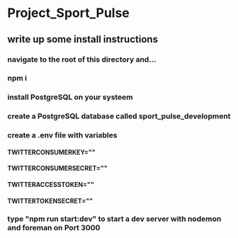 # Project_Sport_Pulse

## write up some install instructions

### navigate to the root of this directory and...
### npm i
### install PostgreSQL on your systeem
### create a PostgreSQL database called sport_pulse_development
### create a .env file with variables
#### TWITTERCONSUMERKEY="<Twitter consumer key for your app>"
#### TWITTERCONSUMERSECRET="<Twitter consumer secret for your app>"
#### TWITTERACCESSTOKEN="<Twitter access token for your app>"
#### TWITTERTOKENSECRET="<Twitter token secret for your app>"
### type "npm run start:dev" to start a dev server with nodemon and foreman on Port 3000